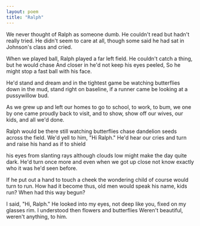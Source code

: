 ```yaml
---
layout: poem
title: "Ralph"
---
```

We never thought of Ralph as someone dumb.
He couldn't read but hadn't really tried.
He didn't seem to care at all, though some
said he had sat in Johnson's class and cried.

When we played ball,
		Ralph played a far left field.
He couldn't catch a thing, but he would chase
And closer in he'd not keep his eyes peeled,
So he might stop a fast ball with his face.

He'd stand and dream and in the  tightest game
be watching butterflies down in the mud,
stand right on baseline, if a runner came
be looking at a pussywillow bud.

As we grew up and left our homes to go
to school, to work, to bum, we one by one
came proudly back to visit, and to show,
show off our wives, our kids, and all we'd done.

Ralph would be there still watching butterflies
chase dandelion seeds across the field.
We'd yell to him, "Hi Ralph." He'd hear our cries
and turn and raise his hand as if to shield

his eyes from slanting rays although clouds
low might make the day quite dark.
		He'd turn once more
and even when we got up close not know
exactly who it was he'd seen before.

If he put out a hand to touch a cheek
the wondering child of course would turn to run.
How had it become thus, old men would speak
his name, kids run?  When had this way begun?

I said, "Hi, Ralph." He looked into my eyes,
not deep like you, fixed on my glasses rim.
I understood then flowers and butterflies
Weren't beautiful, weren't anything, to him.
